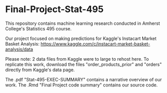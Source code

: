 # Final-Project-Stat-495
This repository contains machine learning research conducted in Amherst College's Statistics 495 course.

Our project focused on making predictions for Kaggle's Instacart Market Basket Analysis:
https://www.kaggle.com/c/instacart-market-basket-analysis/data

Please note: 2 data files from Kaggle were to large to rehost here. 
To replicate this work, download the files "order_products_prior" and "orders" directly from Kaggle's data page.

The .pdf "Stat-495-EXEC-SUMMARY" contains a narrative overview of our work. The .Rmd "Final Project code summary" contains our source
code.
